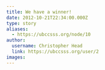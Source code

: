 ```yaml
---
title: We have a winner! 
date: 2012-10-21T22:34:00.000Z
type: story
aliases:
  - https://ubccsss.org/node/10
author:
  username: Christopher Head
  link: https://ubccsss.org/user/2
images:
---
```



